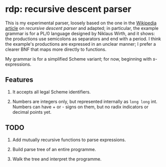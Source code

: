 rdp: recursive descent parser
===

This is my experimental parser, loosely based on the one in the
[Wikipedia article](http://en.wikipedia.org/wiki/Recursive_descent_parser)
on *recursive descent parser* and adapted; in particular, the example grammar
is for a PL/0 language designed by Niklaus Wirth, and it shows: the productions
use semicolons as separators and end with a period. I think the example's
productions are expressed in an unclear manner; I prefer a clearer BNF that
maps more directly to functions.

My grammar is for a simplified Scheme variant; for now, beginning with *s*-expressions.

Features
--------
1. It accepts all legal Scheme identifiers.

2. Numbers are integers only, but represented internally as `long long` int. Numbers
can have + or - signs on them, but no radix indicators or decimal points yet.

TODO
----
1. Add mutually recursive functions to parse expressions.

2. Build parse tree of an entire programme.

3. Walk the tree and interpret the programme.

